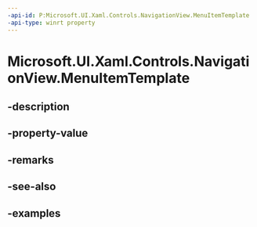 ```yaml
---
-api-id: P:Microsoft.UI.Xaml.Controls.NavigationView.MenuItemTemplate
-api-type: winrt property
---
```


<!-- Property syntax.
public DataTemplate MenuItemTemplate { get;  set; }
-->

# Microsoft.UI.Xaml.Controls.NavigationView.MenuItemTemplate

## -description

## -property-value

## -remarks

## -see-also

## -examples

